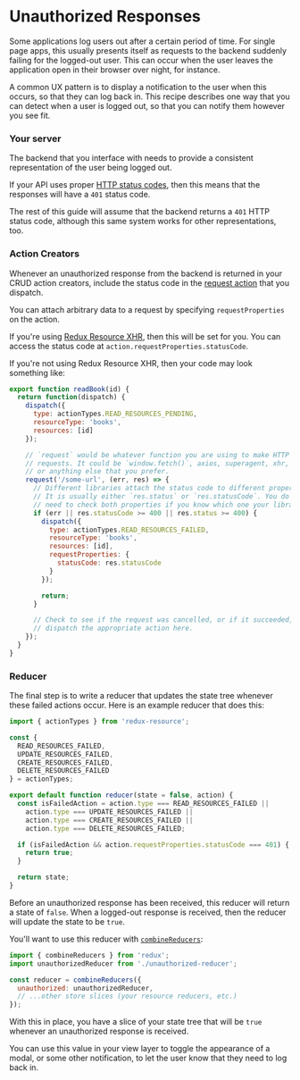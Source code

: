 # Unauthorized Responses

Some applications log users out after a certain period of time. For single page
apps, this usually presents itself as requests to the backend suddenly failing
for the logged-out user. This can occur when the user leaves the application
open in their browser over night, for instance.

A common UX pattern is to display a notification to the user when this occurs,
so that they can log back in. This recipe describes one way that you can detect
when a user is logged out, so that you can notify them however you see fit.

### Your server

The backend that you interface with needs to provide a consistent representation
of the user being logged out.

If your API uses proper
[HTTP status codes](https://en.wikipedia.org/wiki/List_of_HTTP_status_codes),
then this means that the responses will have a `401` status code.

The rest of this guide will assume that the backend returns a `401` HTTP status
code, although this same system works for other representations, too.

### Action Creators

Whenever an unauthorized response from the backend is returned in your CRUD
action creators, include the status code in the [request action](/docs/requests/request-actions.md)
that you dispatch.

You can attach arbitrary data to a request by specifying `requestProperties` on
the action.

If you're using [Redux Resource XHR](/docs/extras/redux-resource-xhr.md),
then this will be set for you. You can access the status code at
`action.requestProperties.statusCode`.

If you're not using Redux Resource XHR, then your code may look
something like:

```js
export function readBook(id) {
  return function(dispatch) {
    dispatch({
      type: actionTypes.READ_RESOURCES_PENDING,
      resourceType: 'books',
      resources: [id]
    });

    // `request` would be whatever function you are using to make HTTP
    // requests. It could be `window.fetch()`, axios, superagent, xhr,
    // or anything else that you prefer.
    request('/some-url', (err, res) => {
      // Different libraries attach the status code to different properties.
      // It is usually either `res.status` or `res.statusCode`. You do not
      // need to check both properties if you know which one your library uses.
      if (err || res.statusCode >= 400 || res.status >= 400) {
        dispatch({
          type: actionTypes.READ_RESOURCES_FAILED,
          resourceType: 'books',
          resources: [id],
          requestProperties: {
            statusCode: res.statusCode
          }
        });

        return;
      }

      // Check to see if the request was cancelled, or if it succeeded, then
      // dispatch the appropriate action here.
    });
  }
}

```

### Reducer

The final step is to write a reducer that updates the state tree whenever
these failed actions occur. Here is an example reducer that does this:

```js
import { actionTypes } from 'redux-resource';

const {
  READ_RESOURCES_FAILED,
  UPDATE_RESOURCES_FAILED,
  CREATE_RESOURCES_FAILED,
  DELETE_RESOURCES_FAILED
} = actionTypes;

export default function reducer(state = false, action) {
  const isFailedAction = action.type === READ_RESOURCES_FAILED ||
    action.type === UPDATE_RESOURCES_FAILED ||
    action.type === CREATE_RESOURCES_FAILED ||
    action.type === DELETE_RESOURCES_FAILED;

  if (isFailedAction && action.requestProperties.statusCode === 401) {
    return true;
  }

  return state;
}
```

Before an unauthorized response has been received, this reducer will return
a state of `false`.  When a logged-out response is received, then the reducer
will update the state to be `true`.

You'll want to use this reducer with
[`combineReducers`](http://redux.js.org/docs/api/combineReducers.html):

```js
import { combineReducers } from 'redux';
import unauthorizedReducer from './unauthorized-reducer';

const reducer = combineReducers({
  unauthorized: unauthorizedReducer,
  // ...other store slices (your resource reducers, etc.)
});
```

With this in place, you have a slice of your state tree that will be `true`
whenever an unauthorized response is received.

You can use this value in your view layer to toggle the appearance of a modal,
or some other notification, to let the user know that they need to log back in.
